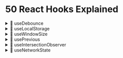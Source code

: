 # 50 React Hooks Explained

<details>
  <summary>🍿 useDebounce</summary>

---

This one is pretty straightforward.

Every time value changes, we set a timeout to update the debounced value after the specified delay.

However, if value keeps changing, we clear the timeout and set a new one.

This means if you keep typing for a whole second without stopping, the debounced value will only be updated once at the end.

```tsx
function useDebounce(value: string, delay: number) {
  // State to hold the debounced value
  const [debouncedValue, setDebouncedValue] = useState(value);

  useEffect(() => {
    // Handler to set debouncedValue to value after the specified delay
    const handler = setTimeout(() => {
      setDebouncedValue(value);
    }, delay);

    // Cleanup function to clear the timeout if the value or delay changes
    return () => {
      clearTimeout(handler);
    };
  }, [value, delay]);

  return debouncedValue;
}
```

</details>

<details>
  <summary>🍿 useLocalStorage</summary>

---

Here we start off by getting the value from localStorage, if it exists.

Using a function with the useState hook in React for the initial state is known as "lazy initialization."

This method is handy when setting up the initial state takes a lot of work or relies on outside sources, like local storage. With this approach, React runs the function only once when the component first loads, enhancing performance by skipping extra work on future renders.

When users set a new value, they may pass a function to the setValue function. This is a common pattern in React, where the new state depends on the previous state.

Finally, we store the new value in localStorage.

```tsx
function useLocalStorage<InitialValue>(
  key: string,
  initialValue: InitialValue
) {
  const [storedValue, setStoredValue] = useState(() => {
    try {
      const item = window.localStorage.getItem(key);
      return item ? JSON.parse(item) : initialValue;
    } catch (error) {
      console.log(error);
      return initialValue;
    }
  });

  const setValue = (
    value: InitialValue | ((value: InitialValue) => InitialValue)
  ) => {
    try {
      const valueToStore =
        value instanceof Function ? value(storedValue) : value;
      setStoredValue(valueToStore);
      window.localStorage.setItem(key, JSON.stringify(valueToStore));
    } catch (error) {
      console.log(error);
    }
  };

  return [storedValue, setValue];
}
```

</details>

<details>
  <summary>🍿 useWindowSize</summary>

---

The initial values of windowSize should be directly coming from `window` but because we're using SSR first framework, we need to set the initial values to `null` and update them on the first render.

In an SPA application, this wouldn't be necessary.

Whenever the window is resized, we update the windowSize state.

Finally, we remove the event listener on cleanup.

Reminder: Cleanup runs before the "new" effect, it runs with the old values of the effect.

```tsx
function useWindowSize() {
  const [windowSize, setWindowSize] = useState<{
    width: number | null;
    height: number | null;
  }>({
    width: null,
    height: null,
  });

  useEffect(() => {
    // Handler to call on window resize
    function handleResize() {
      // Set window width/height to state
      setWindowSize({
        width: window.innerWidth,
        height: window.innerHeight,
      });
    }

    window.addEventListener("resize", handleResize);

    // Call handler right away so state gets updated with initial window size
    // Needed because we're using SSR first framework
    handleResize();

    // Remove event listener on cleanup
    return () => window.removeEventListener("resize", handleResize);
  }, []);

  return windowSize;
}
```

</details>

<details>
  <summary>🍿 usePrevious</summary>

---

# Description

The trick with this hook is to use the `useRef` hook to store the previous value.

The reason we use refs is because they don't cause a re-render when they change, unlike state.

When we first call useRef, this happens before the component renders for the first time, so the ref's current value is `undefined`.

Because useEffect runs after the component renders, the ref's current value will be the previous value.

```tsx
function usePrevious<T>(value: T) {
  const ref = useRef<T>();

  useEffect(() => {
    ref.current = value;
  }, [value]);

  return ref.current;
}
```

# In depth explanation

## React's Update Cycle

React's update cycle can be simplified into two main phases for our context:

1. **Rendering Phase:** React readies the UI based on the current state and props. This phase concludes with the virtual DOM being refreshed and arranged for applying to the actual DOM. Throughout this phase, your component function operates, executing any hooks invoked within it, such as `useState`, `useRef`, and the setup phase of `useEffect` (where you outline what the effect accomplishes, but it hasn't executed yet).

2. **Commit Phase:** React applies the changes from the virtual DOM to the actual DOM, making those changes visible to the user. This is when the UI is actually updated.

## Execution of `useEffect`

`useEffect` is designed to run _after_ the commit phase. Its purpose is to execute side effects that should not be part of the rendering process, such as fetching data, setting up subscriptions, etc..

## Why Changes in `useEffect` Don't Affect Current Cycle's DOM

- **Timing:** Since `useEffect` runs after the commit phase, the DOM has already been updated with the information from the render phase by the time `useEffect` executes. React does not re-render or update the DOM again immediately after `useEffect` runs within the same cycle because React's rendering cycle has already completed.

- **Intention:** This behavior is by design. React intentionally separates the effects from the rendering phase to ensure that the UI updates are efficient and predictable. If effects could modify the DOM immediately in the same cycle they run, it would lead to potential performance issues and bugs due to unexpected re-renders or state changes after the DOM has been updated.

- **Ref and the DOM:** When you update `ref.current` in `useEffect`, you're modifying a value stored in memory that React uses for keeping references across renders. This update does not trigger a re-render by itself, and because `useEffect`'s changes are applied after the DOM has been updated, **there's no direct mechanism for those changes to modify the DOM until the next render cycle is triggered by state or prop changes.**

</details>

<details>
  <summary>🍿 useIntersectionObserver</summary>

---

`entry` gives us information about the target element's intersection with the root.

The `isIntersecting` property tells us whether the element is visible in the viewport.

As commented in the code, we copy `ref.current` to a variable to avoid a warning from React.

**How it works in a nutshell:** In the useEffect, we create a new IntersectionObserver and observe the target element. We return a cleanup function that unobserves the target element.

```tsx
function useIntersectionObserver(options: IntersectionObserverInit = {}) {
  const [entry, setEntry] = useState<IntersectionObserverEntry | null>(null);
  const ref = useRef(null);

  useEffect(() => {
    const observer = new IntersectionObserver(
      ([entry]) => setEntry(entry),
      options
    );

    // Copy ref.current to a variable
    // This is because ref.current may refer to a different element by the time the cleanup function runs
    // This was a warning by React
    // According to this Github issue: https://github.com/facebook/react/issues/15841
    // It's nothing to actually worry about
    const currentRef = ref.current;
    if (currentRef) observer.observe(currentRef);

    return () => {
      if (currentRef) observer.unobserve(currentRef);
    };
  }, [options]);

  return [ref, entry] as const;
}
```

</details>

<details>
  <summary>🍿 useNetworkState</summary>

---

This hook is used to monitor the network state of the user.

If you peek into the file `app/routes/use-network-state.tsx`, you'll see we had to author our own type for `navigator.connection` to avoid TypeScript errors.

The main key here is to `navigator`, especially `navigator.connection`.

Now, to be fair, this is an experimental API, as documented on MDN: https://developer.mozilla.org/en-US/docs/Web/API/Navigator/connection.

How it works in a nutshell: Similar to other hooks that use browser events, we set up event listeners for `online`, `offline`, and `change` events.

`online` -> when browser goes online.
`offline` -> when browser goes offline.
`change` -> when the network state changes.

```tsx
function useNetworkState() {
  const [networkState, setNetworkState] = useState<NetworkState>({
    online: false,
  });

  useEffect(() => {
    const updateNetworkState = () => {
      setNetworkState({
        online: navigator.onLine,
        downlink: navigator.connection?.downlink,
        downlinkMax: navigator.connection?.downlinkMax,
        effectiveType: navigator.connection?.effectiveType,
        rtt: navigator.connection?.rtt,
        saveData: navigator.connection?.saveData,
        type: navigator.connection?.type,
      });
    };

    // Call the function once to get the initial state
    updateNetworkState();

    window.addEventListener("online", updateNetworkState);
    window.addEventListener("offline", updateNetworkState);
    navigator.connection?.addEventListener("change", updateNetworkState);

    return () => {
      window.removeEventListener("online", updateNetworkState);
      window.removeEventListener("offline", updateNetworkState);
      navigator.connection?.removeEventListener("change", updateNetworkState);
    };
  }, []);

  return networkState;
}
```

</details>

